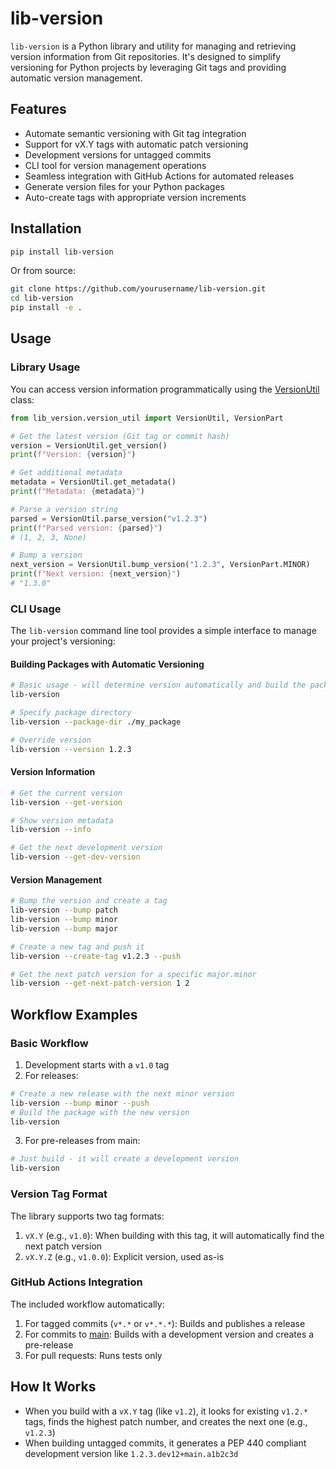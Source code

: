 # lib-version
`lib-version` is a Python library and utility for managing and retrieving version information from Git repositories. It's designed to simplify versioning for Python projects by leveraging Git tags and providing automatic version management.

## Features
- Automate semantic versioning with Git tag integration
- Support for vX.Y tags with automatic patch versioning
- Development versions for untagged commits
- CLI tool for version management operations
- Seamless integration with GitHub Actions for automated releases
- Generate version files for your Python packages
- Auto-create tags with appropriate version increments

## Installation
```bash
pip install lib-version
```

Or from source:

```bash
git clone https://github.com/yourusername/lib-version.git
cd lib-version
pip install -e .
```

## Usage

### Library Usage

You can access version information programmatically using the [VersionUtil](http://_vscodecontentref_/0) class:

```python
from lib_version.version_util import VersionUtil, VersionPart

# Get the latest version (Git tag or commit hash)
version = VersionUtil.get_version()
print(f"Version: {version}")

# Get additional metadata
metadata = VersionUtil.get_metadata()
print(f"Metadata: {metadata}")

# Parse a version string
parsed = VersionUtil.parse_version("v1.2.3")
print(f"Parsed version: {parsed}")
# (1, 2, 3, None)

# Bump a version
next_version = VersionUtil.bump_version("1.2.3", VersionPart.MINOR)
print(f"Next version: {next_version}")
# "1.3.0"
```

### CLI Usage

The `lib-version` command line tool provides a simple interface to manage your project's versioning:

#### Building Packages with Automatic Versioning

```bash
# Basic usage - will determine version automatically and build the package
lib-version

# Specify package directory
lib-version --package-dir ./my_package

# Override version
lib-version --version 1.2.3
```

#### Version Information

```bash
# Get the current version
lib-version --get-version

# Show version metadata
lib-version --info

# Get the next development version
lib-version --get-dev-version
```

#### Version Management

```bash
# Bump the version and create a tag
lib-version --bump patch
lib-version --bump minor
lib-version --bump major

# Create a new tag and push it
lib-version --create-tag v1.2.3 --push

# Get the next patch version for a specific major.minor
lib-version --get-next-patch-version 1 2
```

## Workflow Examples

### Basic Workflow

1. Development starts with a `v1.0` tag
2. For releases:
```bash
# Create a new release with the next minor version
lib-version --bump minor --push
# Build the package with the new version
lib-version
```
3. For pre-releases from main:
```bash
# Just build - it will create a development version
lib-version
```

### Version Tag Format

The library supports two tag formats:

1. `vX.Y` (e.g., `v1.0`): When building with this tag, it will automatically find the next patch version
2. `vX.Y.Z` (e.g., `v1.0.0`): Explicit version, used as-is

### GitHub Actions Integration

The included workflow automatically:

1. For tagged commits (`v*.*` or `v*.*.*`): Builds and publishes a release
2. For commits to [main](http://_vscodecontentref_/1): Builds with a development version and creates a pre-release
3. For pull requests: Runs tests only

## How It Works

- When you build with a `vX.Y` tag (like `v1.2`), it looks for existing `v1.2.*` tags, finds the highest patch number, and creates the next one (e.g., `v1.2.3`)
- When building untagged commits, it generates a PEP 440 compliant development version like `1.2.3.dev12+main.a1b2c3d`